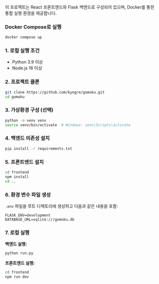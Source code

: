 이 프로젝트는 React 프론트엔드와 Flask 백엔드로 구성되어 있으며, Docker를 통한 통합 실행 환경을 제공합니다.

### Docker Compose로 실행
```bash
docker compose up 
```
### 1. 로컬 실행 조건
- Python 3.9 이상
- Node.js 16 이상

### 2. 프로젝트 클론
```bash
git clone https://github.com/kyngre/gomoku.git
cd gomoku
```

### 3. 가상환경 구성 (선택)
```bash
python -m venv venv
source venv/bin/activate  # Windows: venv\Scripts\activate
```

### 4. 백엔드 의존성 설치
```bash
pip install -r requirements.txt
```

### 5. 프론트엔드 설치
```bash
cd frontend
npm install
cd ..
```

### 6. 환경 변수 파일 생성
`.env` 파일을 루트 디렉토리에 생성하고 다음과 같은 내용을 포함:
```
FLASK_ENV=development
DATABASE_URL=sqlite:///gomoku.db
```

### 7. 로컬 실행
**백엔드 실행:**
```bash
python run.py
```

**프론트엔드 실행:**
```bash
cd frontend
npm run dev
```



